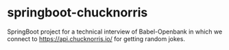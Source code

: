# springboot-chucknorris
SpringBoot project for a technical interview of Babel-Openbank in which we connect to https://api.chucknorris.io/ for getting random jokes.
